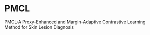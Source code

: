 # PMCL
PMCL:A Proxy-Enhanced and Margin-Adaptive Contrastive Learning Method for Skin Lesion Diagnosis
